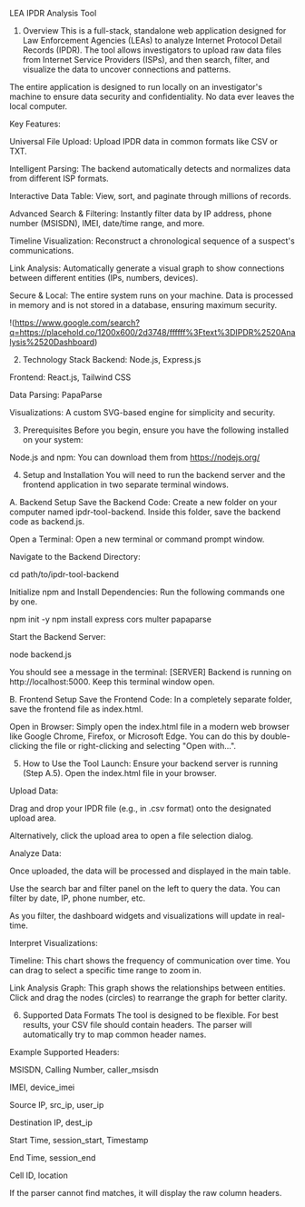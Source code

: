 LEA IPDR Analysis Tool
1. Overview
This is a full-stack, standalone web application designed for Law Enforcement Agencies (LEAs) to analyze Internet Protocol Detail Records (IPDR). The tool allows investigators to upload raw data files from Internet Service Providers (ISPs), and then search, filter, and visualize the data to uncover connections and patterns.

The entire application is designed to run locally on an investigator's machine to ensure data security and confidentiality. No data ever leaves the local computer.

Key Features:

Universal File Upload: Upload IPDR data in common formats like CSV or TXT.

Intelligent Parsing: The backend automatically detects and normalizes data from different ISP formats.

Interactive Data Table: View, sort, and paginate through millions of records.

Advanced Search & Filtering: Instantly filter data by IP address, phone number (MSISDN), IMEI, date/time range, and more.

Timeline Visualization: Reconstruct a chronological sequence of a suspect's communications.

Link Analysis: Automatically generate a visual graph to show connections between different entities (IPs, numbers, devices).

Secure & Local: The entire system runs on your machine. Data is processed in memory and is not stored in a database, ensuring maximum security.

!(https://www.google.com/search?q=https://placehold.co/1200x600/2d3748/ffffff%3Ftext%3DIPDR%2520Analysis%2520Dashboard)

2. Technology Stack
Backend: Node.js, Express.js

Frontend: React.js, Tailwind CSS

Data Parsing: PapaParse

Visualizations: A custom SVG-based engine for simplicity and security.

3. Prerequisites
Before you begin, ensure you have the following installed on your system:

Node.js and npm: You can download them from https://nodejs.org/

4. Setup and Installation
You will need to run the backend server and the frontend application in two separate terminal windows.

A. Backend Setup
Save the Backend Code: Create a new folder on your computer named ipdr-tool-backend. Inside this folder, save the backend code as backend.js.

Open a Terminal: Open a new terminal or command prompt window.

Navigate to the Backend Directory:

cd path/to/ipdr-tool-backend

Initialize npm and Install Dependencies: Run the following commands one by one.

npm init -y
npm install express cors multer papaparse

Start the Backend Server:

node backend.js

You should see a message in the terminal: [SERVER] Backend is running on http://localhost:5000. Keep this terminal window open.

B. Frontend Setup
Save the Frontend Code: In a completely separate folder, save the frontend file as index.html.

Open in Browser: Simply open the index.html file in a modern web browser like Google Chrome, Firefox, or Microsoft Edge. You can do this by double-clicking the file or right-clicking and selecting "Open with...".

5. How to Use the Tool
Launch: Ensure your backend server is running (Step A.5). Open the index.html file in your browser.

Upload Data:

Drag and drop your IPDR file (e.g., in .csv format) onto the designated upload area.

Alternatively, click the upload area to open a file selection dialog.

Analyze Data:

Once uploaded, the data will be processed and displayed in the main table.

Use the search bar and filter panel on the left to query the data. You can filter by date, IP, phone number, etc.

As you filter, the dashboard widgets and visualizations will update in real-time.

Interpret Visualizations:

Timeline: This chart shows the frequency of communication over time. You can drag to select a specific time range to zoom in.

Link Analysis Graph: This graph shows the relationships between entities. Click and drag the nodes (circles) to rearrange the graph for better clarity.

6. Supported Data Formats
The tool is designed to be flexible. For best results, your CSV file should contain headers. The parser will automatically try to map common header names.

Example Supported Headers:

MSISDN, Calling Number, caller_msisdn

IMEI, device_imei

Source IP, src_ip, user_ip

Destination IP, dest_ip

Start Time, session_start, Timestamp

End Time, session_end

Cell ID, location

If the parser cannot find matches, it will display the raw column headers.